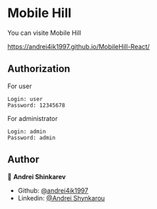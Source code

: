 # Mobile Hill

You can visite Mobile Hill

https://andrei4ik1997.github.io/MobileHill-React/

## Authorization
For user
```
Login: user
Password: 12345678
```
For administrator
```
Login: admin
Password: admin
```

## Author

👤 **Andrei Shinkarev**

- Github: [@andrei4ik1997](https://github.com/andrei4ik1997)
- Linkedin: [@Andrei Shynkarou](https://www.linkedin.com/in/andrei-shynkarou-874425223/)
